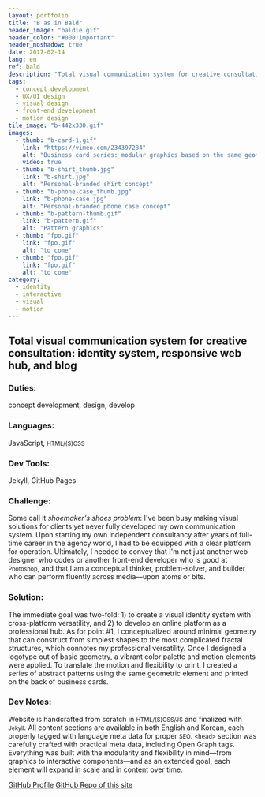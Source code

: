```yaml
---
layout: portfolio
title: "B as in Bald"
header_image: "baldie.gif"
header_color: "#000!important"
header_noshadow: true
date: 2017-02-14
lang: en
ref: bald
description: "Total visual communication system for creative consultation: identity system, responsive web hub, and blog"
tags:
  - concept development
  - UX/UI design
  - visual design
  - front-end development
  - motion design
tile_image: "b-442x330.gif"
images:
  - thumb: "b-card-1.gif"
    link: "https://vimeo.com/234397284"
    alt: "Business card series: modular graphics based on the same geometry as the logo"
    video: true
  - thumb: "b-shirt_thumb.jpg"
    link: "b-shirt.jpg"
    alt: "Personal-branded shirt concept"
  - thumb: "b-phone-case_thumb.jpg"
    link: "b-phone-case.jpg"
    alt: "Personal-branded phone case concept"
  - thumb: "b-pattern-thumb.gif"
    link: "b-pattern.gif"
    alt: "Pattern graphics"
  - thumb: "fpo.gif"
    link: "fpo.gif"
    alt: "to come"
  - thumb: "fpo.gif"
    link: "fpo.gif"
    alt: "to come"
category:
  - identity
  - interactive
  - visual
  - motion
---
```

<section class="project-summary">
  <h1>Total visual communication system for creative consultation: identity system, responsive web hub, and blog</h1>
  <section class="info">
    <h3>Duties:</h3>
    <p>concept development, design, develop</p>
  </section>
  <section class="info">
    <h3>Languages:</h3>
    <p>JavaScript, <small>HTML/(S)CSS</small></p>
  </section>
  <section class="info">
    <h3>Dev Tools:</h3>
    <p>Jekyll, GitHub Pages</p>
  </section>
  <section class="info">
    <h3>Challenge:</h3>
    <p>Some call it <em>shoemaker's shoes problem</em>: I've been busy making visual solutions for clients yet never fully developed my own communication system. Upon starting my own independent consultancy after years of full-time career in the agency world, I had to be equipped with a clear platform for operation. Ultimately, I needed to convey that I'm not just another web designer who codes or another front-end developer who is good at <small>Photoshop</small>, and that I am a conceptual thinker, problem-solver, and builder who can perform fluently across media&mdash;upon atoms or bits.
    </p>
  </section>
  <section class="info">
    <h3>Solution:</h3>
    <p>The immediate goal was two-fold: 1) to create a visual identity system with cross-platform versatility, and 2) to develop an online platform as a professional hub. As for point #1, I conceptualized around minimal geometry that can construct from simplest shapes to the most complicated fractal structures, which connotes my professional versatility. Once I designed a logotype out of basic geometry, a vibrant color palette and motion elements were applied. To translate the motion and flexibility to print, I created a series of abstract patterns using the same geometric element and printed on the back of business cards.
    </p>
  </section>
  <section class="info">
    <h3>Dev Notes:</h3>
    <p>Website is handcrafted from scratch in <small>HTML/(S)CSS/JS</small> and finalized with <small>Jekyll</small>. All content sections are available in both English and Korean, each properly tagged with language meta data for proper <small>SEO</small>. <code>&lt;head&gt;</code> section was carefully crafted with practical meta data, including Open Graph tags. Everything was built with the modularity and flexibility in mind&mdash;from graphics to interactive components&mdash;and as an extended goal, each element will expand in scale and in content over time.
    </p>
  </section>
</section>
<div class="buttons">
  <span class="unselectable">
  <a href="https://github.com/baadaa/" title="GitHub Profile" target="_blank">GitHub Profile</a></span>
  <span class="unselectable"><a href="https://github.com/baadaa/b-as-in-bald/" title="GitHub repo of this site" target="_blank">GitHub Repo of this site</a></span>
</div>
